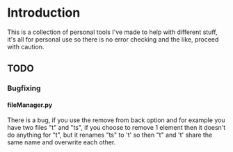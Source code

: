 # Introduction
This is a collection of personal tools I've made to help with different stuff,
it's all for personal use so there is no error checking and the like, proceed
with caution.

## TODO

### Bugfixing
#### fileManager.py
There is a bug, if you use the remove from back option and for example you have two files "t" and "ts", if you choose to remove 1 element then it doesn't do anything for "t", but it renames "ts" to 't' so then "t" and 't' share the same name and overwrite each other.
